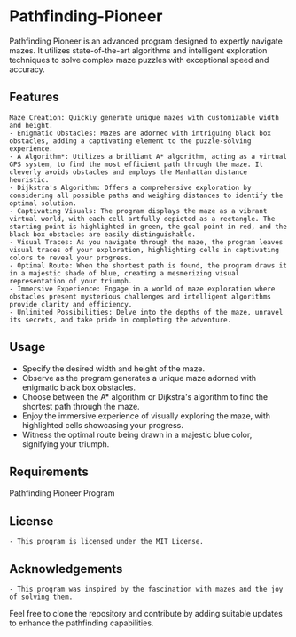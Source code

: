 # Pathfinding-Pioneer
Pathfinding Pioneer is an advanced program designed to expertly navigate mazes. It utilizes state-of-the-art algorithms and intelligent exploration techniques to solve complex maze puzzles with exceptional speed and accuracy.

## Features
    
    Maze Creation: Quickly generate unique mazes with customizable width and height.
    - Enigmatic Obstacles: Mazes are adorned with intriguing black box obstacles, adding a captivating element to the puzzle-solving experience.
    - A Algorithm*: Utilizes a brilliant A* algorithm, acting as a virtual GPS system, to find the most efficient path through the maze. It cleverly avoids obstacles and employs the Manhattan distance heuristic.
    - Dijkstra's Algorithm: Offers a comprehensive exploration by considering all possible paths and weighing distances to identify the optimal solution.
    - Captivating Visuals: The program displays the maze as a vibrant virtual world, with each cell artfully depicted as a rectangle. The starting point is highlighted in green, the goal point in red, and the black box obstacles are easily distinguishable.
    - Visual Traces: As you navigate through the maze, the program leaves visual traces of your exploration, highlighting cells in captivating colors to reveal your progress.
    - Optimal Route: When the shortest path is found, the program draws it in a majestic shade of blue, creating a mesmerizing visual representation of your triumph.
    - Immersive Experience: Engage in a world of maze exploration where obstacles present mysterious challenges and intelligent algorithms provide clarity and efficiency.
    - Unlimited Possibilities: Delve into the depths of the maze, unravel its secrets, and take pride in completing the adventure.

## Usage

   - Specify the desired width and height of the maze.
   - Observe as the program generates a unique maze adorned with enigmatic black box obstacles.
   - Choose between the A* algorithm or Dijkstra's algorithm to find the shortest path through the maze.
   - Enjoy the immersive experience of visually exploring the maze, with highlighted cells showcasing your progress.
   - Witness the optimal route being drawn in a majestic blue color, signifying your triumph.

## Requirements

Pathfinding Pioneer Program

## License

    - This program is licensed under the MIT License.

## Acknowledgements

    - This program was inspired by the fascination with mazes and the joy of solving them.

Feel free to clone the repository and contribute by adding suitable updates to enhance the pathfinding capabilities.
